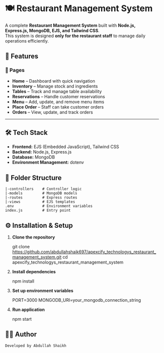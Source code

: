 # 🍽️ Restaurant Management System

A complete **Restaurant Management System** built with **Node.js, Express.js, MongoDB, EJS, and Tailwind CSS**.  
This system is designed **only for the restaurant staff** to manage daily operations efficiently.  


## 📌 Features

### 🔹 Pages
- **Home** – Dashboard with quick navigation  
- **Inventory** – Manage stock and ingredients  
- **Tables** – Track and manage table availability  
- **Reservations** – Handle customer reservations  
- **Menu** – Add, update, and remove menu items  
- **Place Order** – Staff can take customer orders  
- **Orders** – View, update, and track orders  

---

## 🛠️ Tech Stack
- **Frontend:** EJS (Embedded JavaScript), Tailwind CSS  
- **Backend:** Node.js, Express.js  
- **Database:** MongoDB  
- **Environment Management:** dotenv  


## 📂 Folder Structure

    |-controllers    # Controller logic
    |-models         # MongoDB models
    |-routes         # Express routes
    |-views          # EJS templates
    .env             # Environment variables
    index.js         # Entry point
    

## ⚙️ Installation & Setup

1. **Clone the repository**

   git clone https://github.com/abdullahshaik697/apexcify_technologys_restaurant_management_system.git
   cd apexcify_technologys_restaurant_management_system


2. **Install dependencies**

    npm install

3. **Set up environment variables**

    PORT=3000
    MONGODB_URI=your_mongodb_connection_string

4. **Run application**

    npm start


## 👨‍💻 Author

    Developed by Abdullah Shaikh